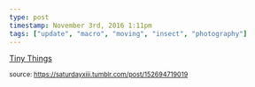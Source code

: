 ```yaml
---
type: post
timestamp: November 3rd, 2016 1:11pm
tags: ["update", "macro", "moving", "insect", "photography"]
---
```

<a href=" https://href.li/?http://tinythings.tumblr.com/">
    Tiny Things</a>
  
<small>source: https://saturdayxiii.tumblr.com/post/152694719019</small>